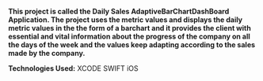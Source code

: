 **This project is called the Daily Sales AdaptiveBarChartDashBoard Application. The project uses the metric values and displays the daily metric values in the 
the form of a barchart and it provides the client with essential and vital information about the progress of the company on all the days of the week
and the values keep adapting according to the sales made by the company.**

**Technologies Used:**
XCODE
SWIFT
iOS

